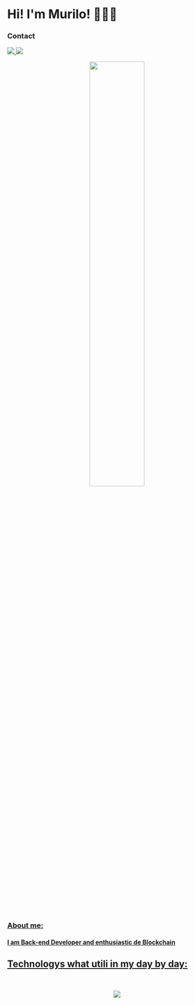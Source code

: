 <h1> Hi! I'm Murilo! 👨🏻‍💻 </h1> 

<h3>Contact</h3>
<p>
  <a href="https://www.linkedin.com/in/murilo-ferreira-b0469a222/">
  <img src="https://skillicons.dev/icons?i=linkedin" /> 
  <a href="https://discord.gg/z4K32FNE">
  <img src="https://skillicons.dev/icons?i=discord" />

</p>

<div align="center">
  <img width="50%" src="https://github-readme-stats-git-masterrstaa-rickstaa.vercel.app/api/top-langs/?username=Murilo57&layout=compact&theme=tokyonight"/>
</div>
<h3>About me:</h3>

<h4>I am Back-end Developer and enthusiastic de Blockchain</h4>

## Technologys what utili in my day by day:

<div style="display: inline_block"><br/>
<p align="center">
  <a href="https://skillicons.dev">
    <img src="https://skillicons.dev/icons?i=go,python,postgres,arduino,git,github" />
  </a>
</p>
</div>
	
